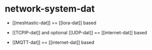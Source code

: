 
# network-system-dat



- [[meshtastic-dat]] == [[lora-dat]] based

- [[TCPIP-dat]] and optional [[UDP-dat]] == [[internet-dat]] based 


- [[MQTT-dat]] == [[internet-dat]] based 
